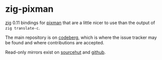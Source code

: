 # zig-pixman

[zig](https://ziglang.org/) 0.11 bindings for
[pixman](https://gitlab.freedesktop.org/pixman/pixman) that are a little
nicer to use than the output of `zig translate-c`.

The main repository is on [codeberg](https://codeberg.org/ifreund/zig-pixman),
which is where the issue tracker may be found and where contributions are accepted.

Read-only mirrors exist on [sourcehut](https://git.sr.ht/~ifreund/zig-pixman)
and [github](https://github.com/ifreund/zig-pixman).
